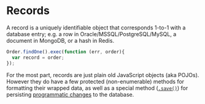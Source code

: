 # Records

A record is a uniquely identifiable object that corresponds 1-to-1 with a database entry; e.g. a row in Oracle/MSSQL/PostgreSQL/MySQL, a document in MongoDB, or a hash in Redis.

```js
Order.findOne().exec(function (err, order){
  var record = order;
});
```

For the most part, records are just plain old JavaScript objects (aka POJOs).  However they do have a few protected (non-enumerable) methods for formatting their wrapped data, as well as a special method ([`.save()`](/#/documentation/reference/waterline/records/save.html)) for persisting [programmatic changes](http://en.wikipedia.org/wiki/Active_record_pattern) to the database.


<docmeta name="uniqueID" value="record890682">
<docmeta name="displayName" value="Records">

